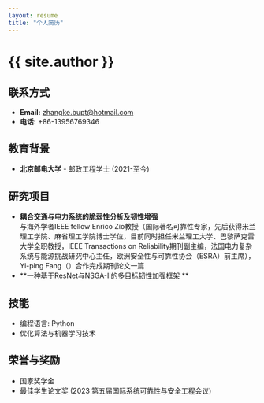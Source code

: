 ```yaml
---
layout: resume
title: "个人简历"
---
```


# {{ site.author }}

## 联系方式
- **Email:** zhangke.bupt@hotmail.com
- **电话:** +86-13956769346

## 教育背景
- **北京邮电大学** - 邮政工程学士 (2021-至今)

## 研究项目
- **耦合交通与电力系统的脆弱性分析及韧性增强**  
  与海外学者IEEE fellow Enrico Zio教授（国际著名可靠性专家，先后获得米兰理工学院、麻省理工学院博士学位，目前同时担任米兰理工大学、巴黎萨克雷大学全职教授，IEEE Transactions on Reliability期刊副主编，法国电力复杂系统与能源挑战研究中心主任，欧洲安全性与可靠性协会（ESRA）前主席），Yi-ping Fang（）合作完成期刊论文一篇
- **一种基于ResNet与NSGA-II的多目标韧性加强框架 **

## 技能
- 编程语言: Python
- 优化算法与机器学习技术

## 荣誉与奖励
- 国家奖学金
- 最佳学生论文奖 (2023 第五届国际系统可靠性与安全工程会议)